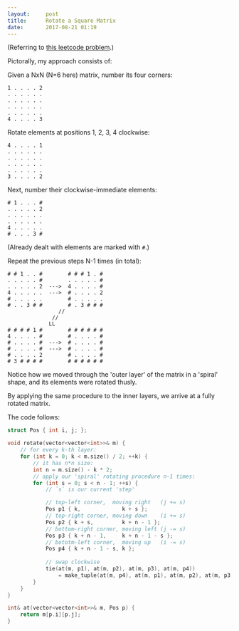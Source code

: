 ```yaml
---
layout:     post
title:      Rotate a Square Matrix
date:       2017-08-21 01:19
---
```


(Referring to [this leetcode problem](https://leetcode.com/problems/rotate-image/).)

Pictorally, my approach consists of:

Given a NxN (N=6 here) matrix, number its four corners:

    1 . . . . 2
    . . . . . .
    . . . . . .
    . . . . . .
    . . . . . .
    4 . . . . 3

Rotate elements at positions 1, 2, 3, 4 clockwise:

    4 . . . . 1
    . . . . . .
    . . . . . .
    . . . . . .
    . . . . . .
    3 . . . . 2

Next, number their clockwise-immediate elements:

    # 1 . . . #
    . . . . . 2
    . . . . . .
    . . . . . .
    4 . . . . .
    # . . . 3 #

(Already dealt with elements are marked with `#`.)

Repeat the previous steps N-1 times (in total):

    # # 1 . . #        # # # 1 . #
    . . . . . #        . . . . . #
    . . . . . 2  --->  4 . . . . #
    4 . . . . .  --->  # . . . . 2
    # . . . . .        # . . . . .
    # . . 3 # #        # . 3 # # #
                    //
                  //
                 LL 
    # # # # 1 #        # # # # # #
    4 . . . . #        # . . . . #
    # . . . . #  --->  # . . . . #
    # . . . . #  --->  # . . . . #
    # . . . . 2        # . . . . #
    # 3 # # # #        # # # # # #

Notice how we moved through the 'outer layer' of the matrix
in a 'spiral' shape, and its elements were rotated thusly.

By applying the same procedure to the inner layers, we arrive at a fully rotated matrix.

The code follows:

```cpp
struct Pos { int i, j; };

void rotate(vector<vector<int>>& m) {
    // for every k-th layer:
    for (int k = 0; k < m.size() / 2; ++k) {
        // it has n*n size:
        int n = m.size() - k * 2;
        // apply our 'spiral' rotating procedure n-1 times:
        for (int s = 0; s < n - 1; ++s) {
            // `s` is our current 'step'

            // top-left corner,  moving right   (j += s)
            Pos p1 { k,             k + s };
            // top-right corner, moving down    (i += s)
            Pos p2 { k + s,         k + n - 1 };
            // bottom-right corner, moving left (j -= s)
            Pos p3 { k + n - 1,     k + n - 1 - s };
            // bototm-left corner,  moving up   (i -= s)
            Pos p4 { k + n - 1 - s, k };
            
            // swap clockwise
            tie(at(m, p1), at(m, p2), at(m, p3), at(m, p4))
                = make_tuple(at(m, p4), at(m, p1), at(m, p2), at(m, p3));
        }
    }
}

int& at(vector<vector<int>>& m, Pos p) {
    return m[p.i][p.j];
}
```

